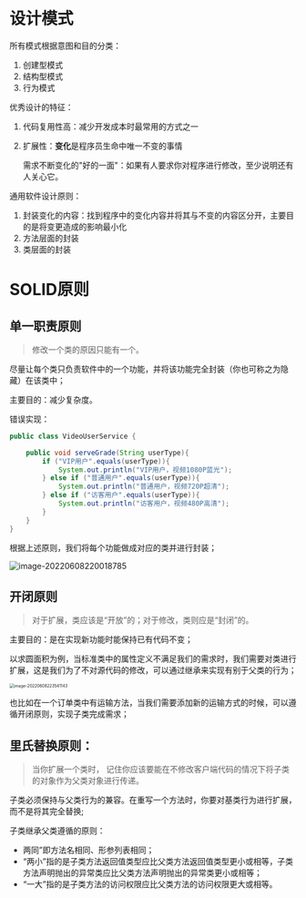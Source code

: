 # 设计模式

所有模式根据意图和目的分类：

1. 创建型模式
2. 结构型模式
3. 行为模式

优秀设计的特征：

1. 代码复用性高：减少开发成本时最常用的方式之一

2. 扩展性：**变化**是程序员生命中唯一不变的事情

   需求不断变化的"好的一面"：如果有人要求你对程序进行修改，至少说明还有人关心它。

通用软件设计原则：

1. 封装变化的内容：找到程序中的变化内容并将其与不变的内容区分开，主要目的是将变更造成的影响最小化
2. 方法层面的封装
3. 类层面的封装

# SOLID原则

## 单一职责原则

> 修改一个类的原因只能有一个。

尽量让每个类只负责软件中的一个功能，并将该功能完全封装（你也可称之为隐藏）在该类中；

主要目的：减少复杂度。

错误实现：

```java
public class VideoUserService {

    public void serveGrade(String userType){
        if ("VIP用户".equals(userType)){
            System.out.println("VIP用户，视频1080P蓝光");
        } else if ("普通用户".equals(userType)){
            System.out.println("普通用户，视频720P超清");
        } else if ("访客用户".equals(userType)){
            System.out.println("访客用户，视频480P高清");
        }
    }
}
```

根据上述原则，我们将每个功能做成对应的类并进行封装；

![image-20220608220018785](https://xbhog-img.oss-cn-hangzhou.aliyuncs.com/2022/image-20220608220018785.png)

## 开闭原则

> 对于扩展，类应该是“开放”的；对于修改，类则应是“封闭”的。

主要目的：是在实现新功能时能保持已有代码不变；

以求圆面积为例，当标准类中的属性定义不满足我们的需求时，我们需要对类进行扩展，这是我们为了不对源代码的修改，可以通过继承来实现有别于父类的行为；

<img src="https://xbhog-img.oss-cn-hangzhou.aliyuncs.com/2022/image-20220608223541143.png" alt="image-20220608223541143" style="zoom:50%;" />

也比如在一个订单类中有运输方法，当我们需要添加新的运输方式的时候，可以遵循开闭原则，实现子类完成需求；

## 里氏替换原则：

> 当你扩展一个类时， 记住你应该要能在不修改客户端代码的情况下将子类的对象作为父类对象进行传递。

子类必须保持与父类行为的兼容。在重写一个方法时，你要对基类行为进行扩展，而不是将其完全替换;



子类继承父类遵循的原则：

- 两同”即方法名相同、形参列表相同；
- “两小”指的是子类方法返回值类型应比父类方法返回值类型更小或相等，子类方法声明抛出的异常类应比父类方法声明抛出的异常类更小或相等；
- “一大”指的是子类方法的访问权限应比父类方法的访问权限更大或相等。

